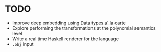 # TODO

* Improve deep embedding using [Data types a` la carte](http://www.cs.ru.nl/~W.Swierstra/Publications/DataTypesALaCarte.pdf)
* Explore performing the transformations at the polynomial semantics level
* Write a real time Haskell renderer for the language
* `.obj` input
